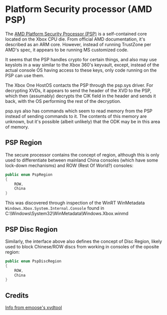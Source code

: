 <!-- TITLE: Security Processor -->
<!-- SUBTITLE: AMD Platform security processor -->

# Platform Security processor (AMD PSP)
The [AMD Platform Security Processor (PSP)](https://en.wikipedia.org/wiki/AMD_Platform_Security_Processor) is a self-contained core located on the Xbox CPU die. From official AMD documentation, it's described as an ARM core. However, instead of running TrustZone per AMD's spec, it appears to be running MS customized code.

It seems that the PSP handles crypto for certain things, and also may use keyslots in a way similar to the Xbox 360's keyvault, except, instead of the actual console OS having access to these keys, only code running on the PSP can use them.

The Xbox One HostOS contacts the PSP through the psp.sys driver. For decrypting XVDs, it appears to send the header of the XVD to the PSP, which then (assumably) decrypts the CIK field in the header and sends it back, with the OS performing the rest of the decryption.

psp.sys also has commands which seem to read memory from the PSP instead of sending commands to it. The contents of this memory are unknown, but it's possible (albeit unlikely) that the ODK may be in this area of memory.

## PSP Region

The secure processor contains the concept of region, although this is only used to differentiate between mainland China consoles (which have some lock-down mechanisms) and ROW (Rest Of World?) consoles:

```c#
public enum PspRegion
{
	ROW,
	China
}
```

This was discovered through inspection of the WinRT WinMetadata `Windows.Xbox.System.Internal.Console` found in C:\Windows\System32\WinMetadata\Windows.Xbox.winmd

## PSP Disc Region

Similarly, the interface above also defines the concept of Disc Region, likely used to block Chinese/ROW discs from working in consoles of the oposite region:

```c#
public enum PspDiscRegion
{
	ROW,
	China
}
```

## Credits
[Info from emoose's xvdtool](https://github.com/emoose/xvdtool/blob/master/xvd_info.md)
